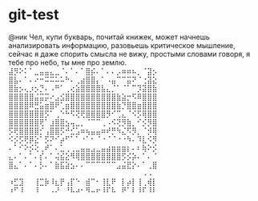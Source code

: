 # git-test
@ник Чел, купи букварь, почитай книжек, может начнешь анализировать информацию, разовьешь критическое мышление, сейчас я даже спорить смысла не вижу, простыми словами говоря, я тебе про небо, ты мне про землю.
⣼⡻⠕⠅⠁⣀⣤⣤⣄⣀⠈⠄⠁⠄⠁⣿⡮⠄⠁⠄⠄⡠⠶⠶⠦⡀⠈⣽⡢ ⣿⣧⠄⠁⠄⠔⠒⠭⠭⠥⠥⠓⠄⢀⣴⣿⣿⡄⠁⠠⣤⠉⠉⣭⠝⠈⢐⣽⣕ ⣿⣷⡢⢄⡰⡢⡙⠄⠠⠛⠁⢀⢔⣵⣿⣿⣿⣿⣧⣄⡈⠁⠈⠁⠉⡹⣽⣿⣷ ⣿⣿⣿⣿⣿⣬⣭⡭⠔⣠⣪⣿⣿⣿⣿⣿⣿⣿⣿⣿⣿⣷⣵⡒⠫⠿⣿⣿⣿ ⣿⣿⣿⣿⠿⣛⣥⣶⣿⠟⢁⣶⣿⣿⣿⣿⣿⣿⣿⣿⣿⣷⡙⣿⣿⣶⣿⣿⣿ ⣿⣿⣿⣿⣿⣿⣿⡫⠁⢀⠑⠓⠫⢝⢟⣿⣿⣿⣿⡻⠊⢉⣄⠈⠪⡫⢿⣿⣿ ⣿⣿⣿⣿⣿⣿⢟⠁⣰⣿⣿⣢⢤⣀⡀⠈⠉⠉⢀⠠⠪⢝⡻⣷⡀⠊⡪⡻⣿ ⡫⢟⣿⣿⣿⣿⡊⢠⣿⣿⡫⠚⣊⣡⠶⢦⣤⣤⠶⠞⡛⠳⣌⠫⡻⡀⠈⡺⢿ ⠪⡪⡫⢟⡿⣕⠁⡫⠝⠊⡴⠋⠁⠁⠐⠁⠂⠈⠐⠈⠈⠐⠐⠳⠄⠹⣇⠪⡻ ⠄⠁⠊⠕⡪⢕⢀⠞⠁⠄⣁⢀⢀⣀⣤⣤⣠⣀⣤⣴⣶⣶⣶⡆⠄⠆⢷⠕⡪ ⣄⠄⠁⠄⠁⠄⡎⠄⠁⢬⣮⣕⠻⢿⣿⣿⣿⣿⣿⣿⣿⣿⡫⡪⡵⠄⠁⠄⠈ ⣿⣄⠁⠄⠁⠄⡣⠄⠁⣷⣯⣵⣢⠄⠄⠉⠉⠉⠉⠉⠉⣠⣬⣟⡕⠄⠁⢀⣿ ⠀⠀⠀⠀⠀⠀⠀⠀⠀⠀⠀⠀⠀⠀⠀⠀⠀⠀⠀⠀⠀⠀⠀⠀⠀⠀ ⠄⠄⠀⠀⠀ ⠰⣋⣹⠀⠀⢸⣉⡷⠸⣆⡟⢠⡏⠑⠀⣾⠉⠂⢸⣇⠟⠀⡇⡴⡇⢸⢀⢾⡇⠀ ⠰⠋⠸⠀⠀⠸⠀⠀⠠⠜⠀⠘⠧⠴⠂⠻⠤⠖⠸⠏⠧⠀⠟⠁⠇⠸⠏⠸⠇⠀